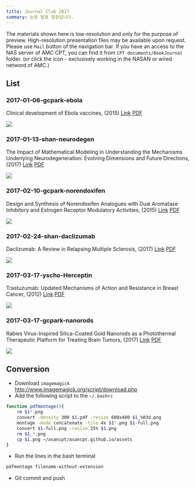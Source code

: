 ```yaml
---
title: Journal Club 2017
summary: 논문 발표 일정입니다.
---
```




The materials shown here is low-resolution and only for the purpose of preview. 
High-resolution presentation files may be available upon request. Please use `Mail` button of the navigation bar.
If you have an access to the NAS server of AMC CPT, you can find it from `CPT documents/BookJournal` folder. (or click the <i class="fa fa-file-pdf-o"></i> icon - exclusively working in the NASAN or wired netword of AMC.)

## List


### 2017-01-06-gcpark-ebola
Clinical development of Ebola vaccines, (2015) [Link](https://doi.org/10.1177%2F2051013615611017) [<i class="fa fa-file-pdf-o"></i>PDF](ftp://172.21.61.202/cpt%20documents/BookJournal/2017/Journal/2017-01-06-gcpark-ebola/2017-01-06-gcpark-ebola.pdf)

![](/assets/2017-01-06-gcpark-ebola.png)


### 2017-01-13-shan-neurodegen
The Impact of Mathematical Modeling in Understanding the Mechanisms Underlying Neurodegeneration: Evolving Dimensions and Future Directions, (2017) [Link](https://doi.org/10.1002%2Fpsp4.12155) [<i class="fa fa-file-pdf-o"></i>PDF](ftp://172.21.61.202/cpt%20documents/BookJournal/2017/Journal/2017-01-13-shan-neurodegen/2017-01-13-shan-neurodegen.pdf)

![](/assets/2017-01-13-shan-neurodegen.png)


### 2017-02-10-gcpark-norendoxifen
Design and Synthesis of Norendoxifen Analogues with Dual Aromatase Inhibitory and Estrogen Receptor Modulatory Activities, (2015) [Link](https://doi.org/10.1021%2Fjm501218e) [<i class="fa fa-file-pdf-o"></i>PDF](ftp://172.21.61.202/cpt%20documents/BookJournal/2017/Journal/2017-02-10-gcpark-norendoxifen/2017-02-10-gcpark-norendoxifen.pdf)

![](/assets/2017-02-10-gcpark-norendoxifen.png)


### 2017-02-24-shan-daclizumab
Daclizumab: A Review in Relapsing Multiple Sclerosis, (2017) [Link](https://doi.org/10.1007%2Fs40265-017-0708-2) [<i class="fa fa-file-pdf-o"></i>PDF](ftp://172.21.61.202/cpt%20documents/BookJournal/2017/Journal/2017-02-24-shan-daclizumab/2017-02-24-shan-daclizumab.pdf)

![](/assets/2017-02-24-shan-daclizumab.png)


### 2017-03-17-yscho-Herceptin
Trastuzumab: Updated Mechanisms of Action and Resistance in Breast Cancer, (2012) [Link](https://doi.org/10.3389%2Ffonc.2012.00062) [<i class="fa fa-file-pdf-o"></i>PDF](ftp://172.21.61.202/cpt%20documents/BookJournal/2017/Journal/2017-03-17-yscho-Herceptin/2017-03-17-yscho-Herceptin.pdf)

![](/assets/2017-03-17-yscho-Herceptin.png)


### 2017-03-17-gcpark-nanorods
Rabies Virus-Inspired Silica-Coated Gold Nanorods as a Photothermal Therapeutic Platform for Treating Brain Tumors, (2017) [Link](https://doi.org/10.1002%2Fadma.201605563) [<i class="fa fa-file-pdf-o"></i>PDF](ftp://172.21.61.202/cpt%20documents/BookJournal/2017/Journal/2017-03-17-gcpark-nanorods/2017-03-17-gcpark-nanorods.pdf)

![](/assets/2017-03-17-gcpark-nanorods.png)

## Conversion

- Download `imagemagick` <http://www.imagemagick.org/script/download.php>
- Add the following script to the `~/.bashrc`

```bash
function pdfmontage(){
    rm $1*.png
    convert -density 300 $1.pdf -resize 600x480 $1_%03d.png
    montage -mode concatenate -tile 4x $1*.png $1-full.png
    convert $1-full.png -resize 25% $1.png
    rm $1_*.png
    cp $1.png ~/asancpt/asancpt.github.io/assets
}
```

- Run the lines in the bash terminal

```bash
pdfmontage filename-without-extension
```

- Git commit and push
